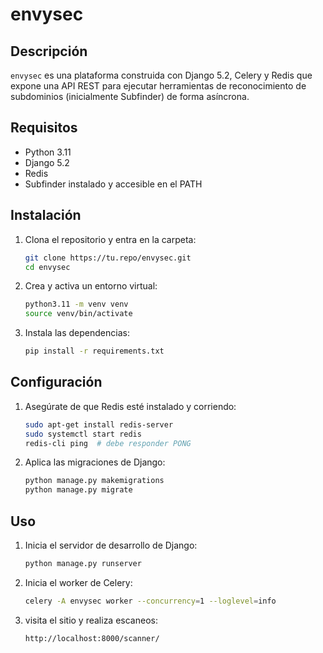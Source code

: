 # envysec

## Descripción
`envysec` es una plataforma construida con Django 5.2, Celery y Redis que expone una API REST para ejecutar herramientas de reconocimiento de subdominios (inicialmente Subfinder) de forma asíncrona.

## Requisitos
- Python 3.11
- Django 5.2
- Redis
- Subfinder instalado y accesible en el PATH

## Instalación
1. Clona el repositorio y entra en la carpeta:
   ```bash
   git clone https://tu.repo/envysec.git
   cd envysec
   ```
2. Crea y activa un entorno virtual:
   ```bash
   python3.11 -m venv venv
   source venv/bin/activate
   ```
3. Instala las dependencias:
   ```bash
   pip install -r requirements.txt
   ```

## Configuración
1. Asegúrate de que Redis esté instalado y corriendo:
   ```bash
   sudo apt-get install redis-server
   sudo systemctl start redis
   redis-cli ping  # debe responder PONG
   ```
2. Aplica las migraciones de Django:
   ```bash
   python manage.py makemigrations
   python manage.py migrate
   ```

## Uso
1. Inicia el servidor de desarrollo de Django:
   ```bash
   python manage.py runserver
   ```
2. Inicia el worker de Celery:
   ```bash
   celery -A envysec worker --concurrency=1 --loglevel=info
   ```
3. visita el sitio y realiza escaneos:
   ```bash
   http://localhost:8000/scanner/ 
   ```

